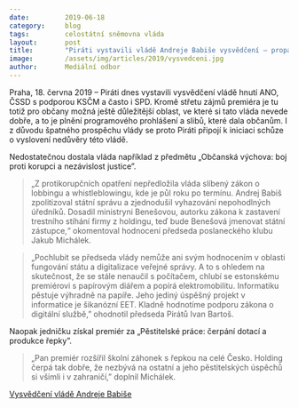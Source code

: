 ```yaml
---
date:         2019-06-18
category:     blog
tags:         celostátní sněmovna vláda 
layout:       post
title:        "Piráti vystavili vládě Andreje Babiše vysvědčení – propadla ve většině důležitých předmětů"
image:        /assets/img/articles/2019/vysvedceni.jpg
author:       Mediální odbor
---
```


Praha, 18. června 2019 – Piráti dnes vystavili vysvědčení vládě hnutí ANO, ČSSD s podporou KSČM a často i SPD. Kromě střetu zájmů premiéra je tu totiž pro občany možná ještě důležitější oblast, ve které si tato vláda nevede dobře, a to je plnění programového prohlášení a slibů, které dala občanům. I z důvodu špatného prospěchu vlády se proto Piráti připojí k iniciaci schůze o vyslovení nedůvěry této vládě.

Nedostatečnou dostala vláda například z předmětu „Občanská výchova: boj proti korupci a nezávislost justice”. 
> „Z protikorupčních opatření nepředložila vláda slíbený zákon o lobbingu a whistleblowingu, kde je půl roku po termínu. Andrej Babiš zpolitizoval státní správu a zjednodušil vyhazování nepohodlných úředníků. Dosadil ministryni Benešovou, autorku zákona k zastavení trestního stíhání firmy z holdingu, teď bude Benešová jmenovat státní zástupce,“ okomentoval hodnocení předseda poslaneckého klubu Jakub Michálek. 

> „Pochlubit se předseda vlády nemůže ani svým hodnocením v oblasti fungování státu a digitalizace veřejné správy. A to s ohledem na skutečnost, že se stále nenaučil s počítačem, chlubí se estonskému premiérovi s papírovým diářem a popírá elektromobilitu. Informatiku pěstuje výhradně na papíře. Jeho jediný úspěšný projekt v informatice je šikanózní EET. Kladně hodnotíme podporu zákona o digitální službě,” ohodnotil předseda Pirátů Ivan Bartoš. 

Naopak jedničku získal premiér za „Pěstitelské práce: čerpání dotací a produkce řepky”. 
> „Pan premiér rozšířil školní záhonek s řepkou na celé Česko. Holding čerpá tak dobře, že nezbývá na ostatní a jeho pěstitelských úspěchů si všimli i v zahraničí,” doplnil Michálek.




[Vysvědčení vládě Andreje Babiše](https://pirati.cz/assets/pdf/vysvedceni_A0_3.pdf)
